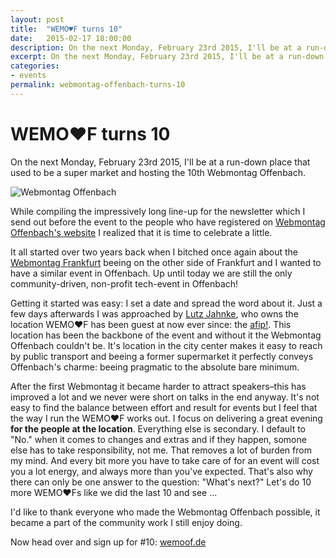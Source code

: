 ```yaml
---
layout: post
title:  "WEMO♥F turns 10"
date:   2015-02-17 18:00:00
description: On the next Monday, February 23rd 2015, I'll be at a run-down place that used to be a super market and hosting the 10th Webmontag Offenbach.
excerpt: On the next Monday, February 23rd 2015, I'll be at a run-down place that used to be a super market and hosting the 10th Webmontag Offenbach.
categories:
- events
permalink: webmontag-offenbach-turns-10
---
```


# WEMO♥F turns 10

On the next Monday, February 23rd 2015, I'll be at a run-down place that used to be a super market and hosting the 10th Webmontag Offenbach.

![Webmontag Offenbach](http://farm6.staticflickr.com/5330/9352013973_1d98f9506d_b.jpg)

While compiling the impressively long line-up for the newsletter which I send out before the event to the people who have registered on [Webmontag Offenbach's website](http://wemoof.de) I realized that it is time to celebrate a little.

It all started over two years back when I bitched once again about the [Webmontag Frankfurt](http://wmfra.de/) beeing on the other side of Frankfurt and I wanted to have a similar event in Offenbach. Up until today we are still the only community-driven, non-profit tech-event in Offenbach!

Getting it started was easy: I set a date and spread the word about it. Just a few days afterwards I was approached by [Lutz Jahnke](http://jahnkedesign.com/), who owns the location WEMO♥F has been guest at now ever since: the [afip!](http://www.afip-hessen.de/). This location has been the backbone of the event and without it the Webmontag Offenbach couldn't be. It's location in the city center makes it easy to reach by public transport and beeing a former supermarket it perfectly conveys Offenbach's charme: beeing pragmatic to the absolute bare minimum.

After the first Webmontag it became harder to attract speakers–this has improved a lot and we never were short on talks in the end anyway. It's not easy to find the balance between effort and result for events but I feel that the way I run the WEMO♥F  works out. I focus on delivering a great evening **for the people at the location**. Everything else is secondary. I default to "No." when it comes to changes and extras and if they happen, somone else has to take responsibility, not me. That removes a lot of burden from my mind. And every bit more you have to take care of for an event will cost you a lot energy, and always more than you've expected. That's also why there can only be one answer to the question: "What's next?" Let's do 10 more WEMO♥Fs like we did the last 10 and see …

I'd like to thank everyone who made the Webmontag Offenbach possible, it became a part of the community work I still enjoy doing.

Now head over and sign up for #10: [wemoof.de](http://wemoof.de/)
